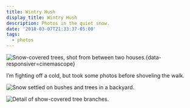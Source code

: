 ```yaml
---
title: Wintry Hush
display_title: Wintry Hush
description: Photos in the quiet snow.
date: '2018-03-07T21:33:37-05:00'
tags:
  - photos
---
```

![Snow-covered trees, shot from between two houses.](wintry-hush-1.jpg "White blanket"){data-responsiver=cinemascope}

I’m fighting off a cold, but took some photos before shoveling the walk.

![Snow settled on bushes and trees in a backyard.](wintry-hush-2.jpg "Layers of white")
 
![Detail of show-covered tree branches.](wintry-hush-3.jpg)

